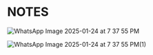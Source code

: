
# NOTES


![WhatsApp Image 2025-01-24 at 7 37 55 PM](https://github.com/user-attachments/assets/76a8a182-ae63-440f-b9d0-1225c92101af)



![WhatsApp Image 2025-01-24 at 7 37 55 PM(1)](https://github.com/user-attachments/assets/69cbe021-5b7b-4505-a129-3ae9fe18cc0a)
